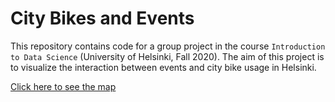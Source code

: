 # City Bikes and Events
This repository contains code for a group project in the course `Introduction to Data Science` (University of Helsinki, Fall 2020).
The aim of this project is to visualize the interaction between events and city bike usage in Helsinki.

[Click here to see the map](https://veot.github.io/citybikes-and-events/)
